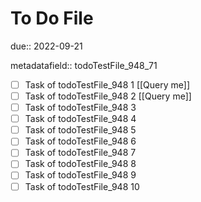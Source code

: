 # To Do File

due:: 2022-09-21

metadatafield:: todoTestFile_948_71

- [ ] Task of todoTestFile_948 1 [[Query me]]
- [ ] Task of todoTestFile_948 2 [[Query me]]
- [ ] Task of todoTestFile_948 3
- [ ] Task of todoTestFile_948 4
- [ ] Task of todoTestFile_948 5
- [ ] Task of todoTestFile_948 6
- [ ] Task of todoTestFile_948 7
- [ ] Task of todoTestFile_948 8
- [ ] Task of todoTestFile_948 9
- [ ] Task of todoTestFile_948 10